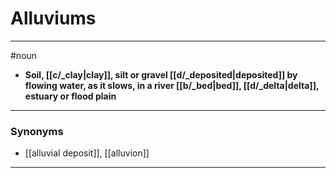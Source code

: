 # Alluviums
---
#noun
- **Soil, [[c/_clay|clay]], silt or gravel [[d/_deposited|deposited]] by flowing water, as it slows, in a river [[b/_bed|bed]], [[d/_delta|delta]], estuary or flood plain**
---
### Synonyms
- [[alluvial deposit]], [[alluvion]]
---
